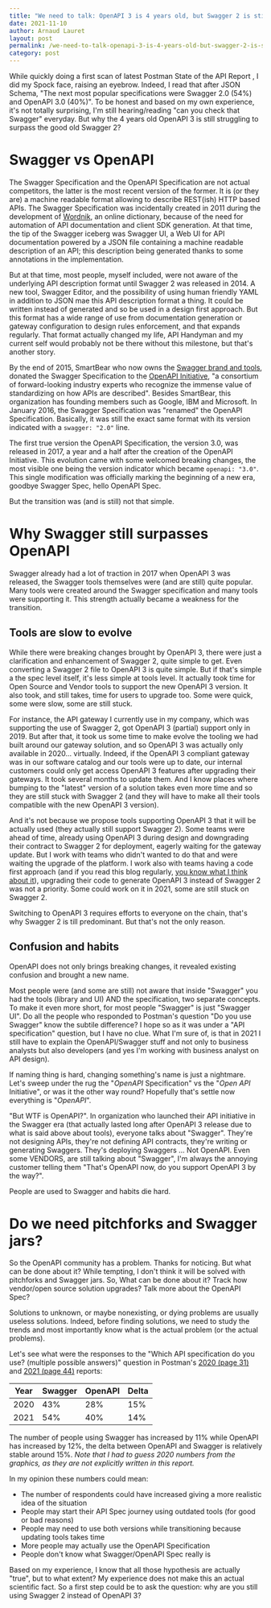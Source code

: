 ```yaml
---
title: "We need to talk: OpenAPI 3 is 4 years old, but Swagger 2 is still predominant"
date: 2021-11-10
author: Arnaud Lauret
layout: post
permalink: /we-need-to-talk-openapi-3-is-4-years-old-but-swagger-2-is-still-predominant/
category: post
---
```


While quickly doing a first scan of latest Postman State of the API Report , I did my Spock face, raising an eyebrow.
Indeed, I read that after JSON Schema, "The next most popular specifications were Swagger 2.0 (54%) and OpenAPI 3.0 (40%)".
To be honest and based on my own experience, it's not totally surprising, I'm still hearing/reading "can you check that Swagger" everyday.
But why the 4 years old OpenAPI 3 is still struggling to surpass the good old Swagger 2?
<!--more-->

# Swagger vs OpenAPI

The Swagger Specification and the OpenAPI Specification are not actual competitors, the latter is the most recent version of the former.
It is (or they are) a machine readable format allowing to describe REST(ish) HTTP based APIs.
The Swagger Specification was incidentally created in 2011 during the development of [Wordnik](https://www.wordnik.com/), an online dictionary, because of the need for automation of API documentation and client SDK generation.
At that time, the tip of the Swagger iceberg was Swagger UI, a Web UI for API documentation powered by a JSON file containing a machine readable description of an API; this description being generated thanks to some annotations in the implementation.

But at that time, most people, myself included, were not aware of the underlying API description format until Swagger 2 was released in 2014.
A new tool, Swagger Editor, and the possibility of using human friendly YAML in addition to JSON mae this API description format a thing.
It could be written instead of generated and so be used in a design first approach.
But this format has a wide range of use from documentation generation or gateway configuration to design rules enforcement, and that expands regularly.
That format actually changed my life, API Handyman and my current self would probably not be there without this milestone, but that's another story.

By the end of 2015, SmartBear who now owns the [Swagger brand and tools](https://swagger.io/), donated the Swagger Specification to the [OpenAPI Initiative](https://www.openapis.org/), "a consortium of forward-looking industry experts who recognize the immense value of standardizing on how APIs are described". Besides SmartBear, this organization has founding members such as Google, IBM and Microsoft.
In January 2016, the Swagger Specification was "renamed" the OpenAPI Specification.
Basically, it was still the exact same format with its version indicated with a `swagger: "2.0"` line.

The first true version the OpenAPI Specification, the version 3.0, was released in 2017, a year and a half after the creation of the OpenAPI Initiative.
This evolution came with some welcomed breaking changes, the  most visible one being the version indicator which became `openapi: "3.0"`.
This single modification was officially marking the beginning of a new era, goodbye Swagger Spec, hello OpenAPI Spec.

But the transition was (and is still) not that simple. 

# Why Swagger still surpasses OpenAPI

Swagger already had a lot of traction in 2017 when OpenAPI 3 was released, the Swagger tools themselves were (and are still) quite popular.
Many tools were created around the Swagger specification and many tools were supporting it.
This strength actually became a weakness for the transition.

## Tools are slow to evolve

While there were breaking changes brought by OpenAPI 3, there were just a clarification and enhancement of Swagger 2, quite simple to get.
Even converting a Swagger 2 file to OpenAPI 3 is quite simple.
But if that's simple a the spec level itself, it's less simple at tools level.
It actually took time for Open Source and Vendor tools to support the new OpenAPI 3 version.
It also took, and still takes, time for users to upgrade too. 
Some were quick, some were slow, some are still stuck.

For instance, the API gateway I currently use in my company, which was supporting the use of Swagger 2, got OpenAPI 3 (partial) support only in 2019.
But after that, it took us some time to make evolve the tooling we had built around our gateway solution, and so OpenAPI 3 was actually only available in 2020... virtually.
Indeed, if the OpenAPI 3 compliant gateway was in our software catalog and our tools were up to date, our internal customers could only get access OpenAPI 3 features after upgrading their gateways.
It took several months to update them.
And I know places where bumping to the "latest" version of a solution takes even more time and so they are still stuck with Swagger 2 (and they will have to make all their tools compatible with the new OpenAPI 3 version).

And it's not because we propose tools supporting OpenAPI 3 that it will be actually used (they actually still support Swagger 2).
Some teams were ahead of time, already using OpenAPI 3 during design and downgrading their contract to Swagger 2 for deployment, eagerly waiting for the gateway update.
But I work with teams who didn't wanted to do that and were waiting the upgrade of the platform.
I work also with teams having a code first approach (and if you read this blog regularly, [you know what I think about it](/6-reasons-why-generating-openapi-from-code-when-designing-and-documenting-apis-sucks/)), upgrading their code to generate OpenAPI 3 instead of Swagger 2 was not a priority.
Some could work on it in 2021, some are still stuck on Swagger 2.

Switching to OpenAPI 3 requires efforts to everyone on the chain, that's why Swagger 2 is till predominant.
But that's not the only reason.

## Confusion and habits

OpenAPI does not only brings breaking changes, it revealed existing confusion and brought a new name.

Most people were (and some are still) not aware that inside "Swagger" you had the tools (library and UI) AND the specification, two separate concepts.
To make it even more short, for most people "Swagger" is just "Swagger UI".
Do all the people who responded to Postman's question "Do you use Swagger" know the subtile difference?
I hope so as it was under a "API specification" question, but I have no clue.
What I'm sure of, is that in 2021 I still have to explain the OpenAPI/Swagger stuff and not only to business analysts but also developers (and yes I'm working with business analyst on API design).

If naming thing is hard, changing something's name is just a nightmare.
Let's sweep under the rug the "*OpenAPI* Specification" vs the "*Open API* Initiative", or was it the other way round?
Hopefully that's settle now everything is "*OpenAPI*".

"But WTF is OpenAPI?".
In organization who launched their API initiative in the Swagger era (that actually lasted long after OpenAPI 3 release due to what is said above about tools), everyone talks about "Swagger".
They're not designing APIs, they're not defining API contracts, they're writing or generating Swaggers.
They's deploying Swaggers ...
Not OpenAPI.
Even some VENDORS, are still talking about "Swagger", I'm always the annoying customer telling them "That's OpenAPI now, do you support OpenAPI 3 by the way?".

People are used to Swagger and habits die hard.

# Do we need pitchforks and Swagger jars?

So the OpenAPI community has a problem.
Thanks for noticing.
But what can be done about it?
While tempting, I don't think it will be solved with pitchforks and Swagger jars.
So, What can be done about it?
Track how vendor/open source solution upgrades?
Talk more about the OpenAPI Spec?

Solutions to unknown, or maybe nonexisting, or dying problems are usually useless solutions.
Indeed, before finding solutions, we need to study the trends and most importantly know what is the actual problem (or the actual problems).

Let's see what were the responses to the "Which API specification do you use? (multiple possible answers)" question in Postman's [2020 (page 31)](https://www.postman.com/state-of-api-report-2020.pdf) and [2021 (page 44)](https://www.postman.com/assets/api-survey-2021/postman-state-of-api-2021.pdf) reports:

| Year | Swagger | OpenAPI | Delta |
|------|---------|---------|-------|
| 2020 |  43%    |   28%   |  15%  |
| 2021 |  54%    |   40%   |  14%  |

The number of people using Swagger has increased by 11% while OpenAPI has increased by 12%, the delta between OpenAPI and Swagger is relatively stable around 15%.
_Note that I had to guess 2020 numbers from the graphics, as they are not explicitly written in this report._

In my opinion these numbers could mean:

- The number of respondents could have increased giving a more realistic idea of the situation
- People may start their API Spec journey using outdated tools (for good or bad reasons)
- People may need to use both versions while transitioning because updating tools takes time
- More people may actually use the OpenAPI Specification
- People don't know what Swagger/OpenAPI Spec really is

Based on my experience, I know that all those hypothesis are actually "true", but to what extent?
My experience does not make this an actual scientific fact.
So a first step could be to ask the question: why are you still using Swagger 2 instead of OpenAPI 3?